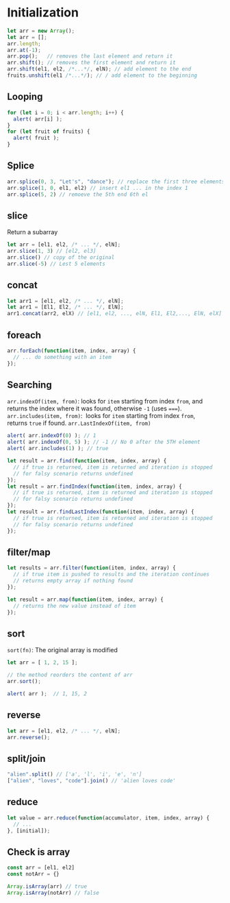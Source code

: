 # Initialization

```js
let arr = new Array();
let arr = [];
arr.length;
arr.at(-1);
arr.pop();   // removes the last element and return it
arr.shift(); // removes the first element and return it
arr.shift(el1, el2, /*...*/, elN); // add element to the end
fruits.unshift(el1 /*...*/); // / add element to the beginning
```

## Looping

```js
for (let i = 0; i < arr.length; i++) {
  alert( arr[i] );
}
for (let fruit of fruits) {
  alert( fruit );
}
```

## Splice

```js
arr.splice(0, 3, "Let's", "dance"); // replace the first three elements with ...
arr.splice(1, 0, el1, el2) // insert el1 ... in the index 1
arr.splice(5, 2) // remoeve the 5th end 6th el
```

## slice

Return a subarray

```js
let arr = [el1, el2, /* ... */, elN];
arr.slice(1, 3) // [el2, el3]
arr.slice() // copy of the original
arr.slice(-5) // Lest 5 elements
```

## concat

```js
let arr1 = [el1, el2, /* ... */, elN];
let arr1 = [El1, El2, /* ... */, ElN];
arr1.concat(arr2, elX) // [el1, el2, ..., elN, El1, El2,..., ElN, elX]
```

## foreach

```js
arr.forEach(function(item, index, array) {
  // ... do something with an item
});
```

## Searching

`arr.indexOf(item, from)`: looks for `item` starting from index `from`, and returns the index where it was found, otherwise `-1` (uses `===`).
`arr.includes(item, from)`:  looks for `item` starting from index `from`, returns `true` if found.
`arr.LastIndexOf(item, from)`

```js
alert( arr.indexOf(0) ); // 1
alert( arr.indexOf(0, 5) ); // -1 // No 0 after the 5TH element
alert( arr.includes(1) ); // true
```

```js
let result = arr.find(function(item, index, array) {
  // if true is returned, item is returned and iteration is stopped
  // for falsy scenario returns undefined
});
let result = arr.findIndex(function(item, index, array) {
  // if true is returned, item is returned and iteration is stopped
  // for falsy scenario returns undefined
});
let result = arr.findLastIndex(function(item, index, array) {
  // if true is returned, item is returned and iteration is stopped
  // for falsy scenario returns undefined
});
```

## filter/map

```js
let results = arr.filter(function(item, index, array) {
  // if true item is pushed to results and the iteration continues
  // returns empty array if nothing found
});

let result = arr.map(function(item, index, array) {
  // returns the new value instead of item
});
```

## sort

`sort(fn)`: The original array is modified

```js
let arr = [ 1, 2, 15 ];

// the method reorders the content of arr
arr.sort();

alert( arr );  // 1, 15, 2
```

## reverse

```js
let arr = [el1, el2, /* ... */, elN];
arr.reverse();
```

## split/join

```js
"alien".split() // ['a', 'l', 'i', 'e', 'n']
["alien", "loves", "code"].join() // 'alien loves code'
```

## reduce

```js
let value = arr.reduce(function(accumulator, item, index, array) {
  // ...
}, [initial]);
```

## Check is array

```js
const arr = [el1, el2]
const notArr = {}

Array.isArray(arr) // true
Array.isArray(notArr) // false
```